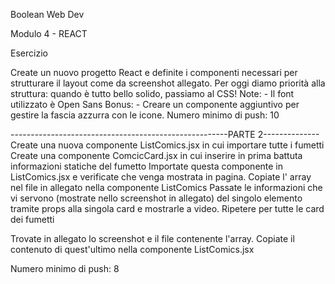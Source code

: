 Boolean Web Dev

Modulo 4 - REACT

Esercizio

Create un nuovo progetto React e definite i componenti necessari per strutturare il layout come da screenshot allegato. Per oggi diamo priorità alla struttura: quando è tutto bello solido, passiamo al CSS!
Note: - Il font utilizzato è Open Sans
Bonus: - Creare un componente aggiuntivo per gestire la fascia azzurra con le icone.
Numero minimo di push: 10

------------------------------------------------------PARTE 2--------------
    Create una nuova componente ListComics.jsx in cui importare tutte i fumetti
    Create una componente ComcicCard.jsx in cui inserire in prima battuta informazioni statiche del fumetto
    Importate questa componente in ListComics.jsx e verificate che venga mostrata in pagina.
    Copiate l' array nel file in allegato nella componente ListComics
    Passate le informazioni che vi servono (mostrate nello screenshot in allegato) del singolo elemento tramite props alla singola card e mostrarle a video. Ripetere per tutte le card dei fumetti

Trovate in allegato lo screenshot e il file contenente l'array. Copiate il contenuto di quest'ultimo nella componente ListComics.jsx

Numero minimo di push: 8